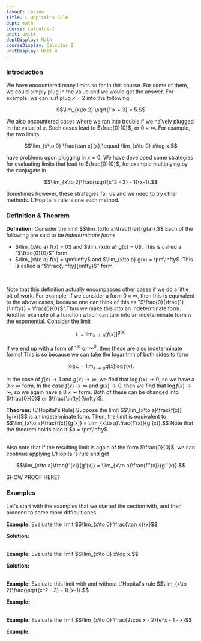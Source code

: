 ```yaml
---
layout: lesson
title: L'Hopital's Rule
dept: math
course: calculus-I
unit: unit4
deptDisplay: Math
courseDisplay: Calculus I
unitDisplay: Unit 4
---
```


### Introduction
We have encountered many limits so far in this course. For some of them, we could simply plug in the value and we would get the answer. For example, we can just plug $x = 2$ into the following:

$$\lim_{x\to 2} \sqrt{11x + 3} = 5.$$

We also encountered cases where we ran into trouble if we naïvely plugged in the value of $x$. Such cases lead to $\frac{0}{0}$, or $0\times\infty$. For example, the two limits

$$\lim_{x\to 0} \frac{\tan x}{x},\qquad \lim_{x\to 0} x\log x.$$

have problems upon plugging in $x = 0$. We have developed some strategies for evaluating limits that lead to $\frac{0}{0}$, for example multiplying by the conjugate in

$$\lim_{x\to 2}\frac{\sqrt{x^2 - 3} - 1}{x-1}.$$ 

Sometimes however, these strategies fail us and we need to try other methods. L'Hopital's rule is one such method. 


### Definition & Theorem
<div class="definition">
<b>Definition:</b> Consider the limit
$$\lim_{x\to a}\frac{f(a)}{g(a)}.$$
Each of the following are said to be <i>indeterminate forms</i>
<ul>
<li> $\lim_{x\to a} f(x) = 0$ and $\lim_{x\to a} g(x) = 0$. This is called a "$\frac{0}{0}$" form. </li>
<li> $\lim_{x\to a} f(x) = \pm\infty$ and $\lim_{x\to a} g(x) = \pm\infty$. This is called a "$\frac{\infty}{\infty}$" form. </li>
</ul>
</div> <br>

Note that this definition actually encompasses other cases if we do a little bit of work. For example, if we consider a form $0\times\infty$, then this is equivalent to the above cases, because one can think of this as "$\frac{0}{\frac{1}{\infty}} = \frac{0}{0}$".Thus we make this *into* an indeterminate form. Another example of a function which can turn into an indeterminate form is the exponential. Consider the limit

$$L = \lim_{x\to a} [f(x)]^{g(x)}$$

If we end up with a form of $1^\infty$ or $\infty^0$, then these are also indeterminate forms! This is so because we can take the logarithm of both sides to form

$$\log L = \lim_{x\to a}g(x)\log f(x).$$

In the case of $f(x)\to 1$ and $g(x)\to\infty$, we find that $\log f(x)\to 0$, so we have a $0\times\infty$ form. In the case $f(x)\to\infty$ and $g(x)\to 0$, then we find that $\log f(x)\to\infty$, so we again have a $0\times\infty$ form. Both of these can be changed into $\frac{0}{0}$ or $\frac{\infty}{\infty}$. 

<div class="theorem">
<b>Theorem:</b> (L'Hopital's Rule) Suppose the limit
$$\lim_{x\to a}\frac{f(x)}{g(x)}$$
is an indeterminate form. Then, the limit is equivalent to
$$\lim_{x\to a}\frac{f(x)}{g(x)} = \lim_{x\to a}\frac{f'(x)}{g'(x)}.$$
Note that the theorem holds also if $a = \pm\infty$. 
</div> <br>

Also note that if the resulting limit is again of the form $\frac{0}{0}$, we can continue applying L'Hopital's rule and get 

$$\lim_{x\to a}\frac{f'(x)}{g'(x)} = \lim_{x\to a}\frac{f''(x)}{g''(x)}.$$

SHOW PROOF HERE?

### Examples
Let's start with the examples that we started the section with, and then proceed to some more difficult ones. 

<div class="example">
<p><b>Example:</b> Evaluate the limit $$\lim_{x\to 0} \frac{\tan x}{x}$$
</p>
<b>Solution:</b>
</div> <br>


<div class="example">
<p><b>Example:</b> Evaluate the limit $$\lim_{x\to 0} x\log x.$$ </p>
<b>Solution:</b>

</div> <br>


<div class="example">
<p><b>Example:</b> Evaluate this limit with and without L'Hopital's rule 
$$\lim_{x\to 2}\frac{\sqrt{x^2 - 3} - 1}{x-1}.$$ </p>
<b>Example:</b> 

</div> <br>


<div class="example">
<p><b>Example:</b> Evaluate the limit 
$$\lim_{x\to 0} \frac{2\cos x - 2}{e^x - 1 - x}$$ </p>
<b>Example:</b> 


</div> <br>
